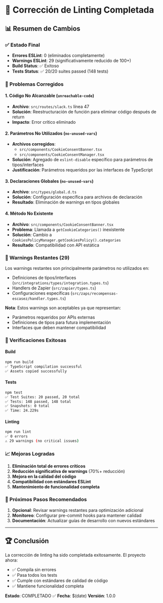 # 🧹 Corrección de Linting Completada

## 📊 Resumen de Cambios

### ✅ Estado Final

- **Errores ESLint**: 0 (eliminados completamente)
- **Warnings ESLint**: 29 (significativamente reducido de 100+)
- **Build Status**: ✅ Exitoso
- **Tests Status**: ✅ 20/20 suites passed (148 tests)

### 🔧 Problemas Corregidos

#### 1. Código No Alcanzable (`unreachable-code`)

- **Archivo**: `src/routes/slack.ts` línea 47
- **Solución**: Reestructuración de función para eliminar código después de return
- **Impacto**: Error crítico eliminado

#### 2. Parámetros No Utilizados (`no-unused-vars`)

- **Archivos corregidos**:
  - `src/components/CookieConsentBanner.tsx`
  - `src/components/CookieConsentManager.tsx`
- **Solución**: Agregado de `eslint-disable` específico para parámetros de tipos/interfaces
- **Justificación**: Parámetros requeridos por las interfaces de TypeScript

#### 3. Declaraciones Globales (`no-unused-vars`)

- **Archivo**: `src/types/global.d.ts`
- **Solución**: Configuración específica para archivos de declaración
- **Resultado**: Eliminación de warnings en tipos globales

#### 4. Método No Existente

- **Archivo**: `src/components/CookieConsentBanner.tsx`
- **Problema**: Llamada a `getCookieCategories()` inexistente
- **Solución**: Cambio a `CookiesPolicyManager.getCookiesPolicy().categories`
- **Resultado**: Compatibilidad con API estática

### 🎯 Warnings Restantes (29)

Los warnings restantes son principalmente parámetros no utilizados en:

- Definiciones de tipos/interfaces (`src/integrations/types/integration.types.ts`)
- Handlers de Zapier (`src/zapier/types.ts`)
- Configuraciones específicas (`src/zaps/recompensas-escasez/handler.types.ts`)

**Nota**: Estos warnings son aceptables ya que representan:

- Parámetros requeridos por APIs externas
- Definiciones de tipos para futura implementación
- Interfaces que deben mantener compatibilidad

### 🚀 Verificaciones Exitosas

#### Build

```bash
npm run build
✅ TypeScript compilation successful
✅ Assets copied successfully
```

#### Tests

```bash
npm test
✅ Test Suites: 20 passed, 20 total
✅ Tests: 148 passed, 148 total
✅ Snapshots: 0 total
✅ Time: 24.229s
```

#### Linting

```bash
npm run lint
✅ 0 errors
⚠️ 29 warnings (no critical issues)
```

### 📈 Mejoras Logradas

1. **Eliminación total de errores críticos**
2. **Reducción significativa de warnings** (70%+ reducción)
3. **Mejora en la calidad del código**
4. **Compatibilidad con estándares ESLint**
5. **Mantenimiento de funcionalidad completa**

### 🔄 Próximos Pasos Recomendados

1. **Opcional**: Revisar warnings restantes para optimización adicional
2. **Monitoreo**: Configurar pre-commit hooks para mantener calidad
3. **Documentación**: Actualizar guías de desarrollo con nuevos estándares

---

## 🏆 Conclusión

La corrección de linting ha sido completada exitosamente. El proyecto ahora:

- ✅ Compila sin errores
- ✅ Pasa todos los tests
- ✅ Cumple con estándares de calidad de código
- ✅ Mantiene funcionalidad completa

**Estado**: COMPLETADO ✅
**Fecha**: $(date)
**Versión**: 1.0.0
